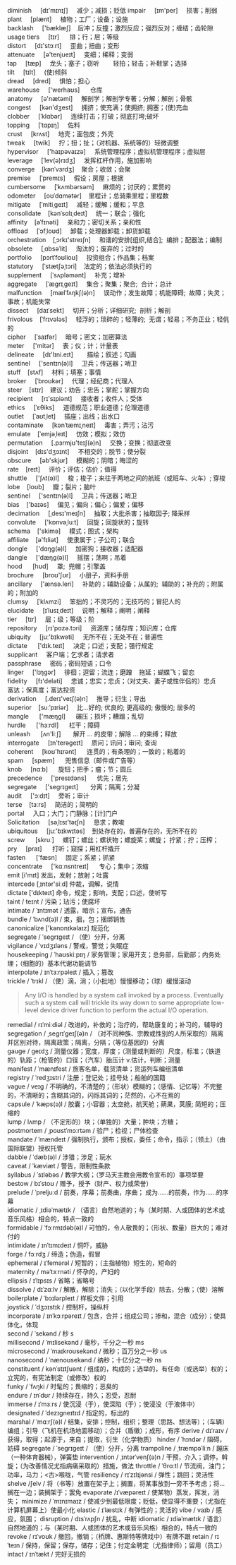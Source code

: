 diminish     [dɪ'mɪnɪʃ]     减少；减损；贬低
impair     [ɪm'per]     损害；削弱  
plant     [plænt]     植物；工厂；设备；设施  
backlash     ['bæklæʃ]    后冲；反撞；激烈反应；强烈反对；缠结；齿轮隙  
usage tiers     [tɪr]      排；行；层；等级  
distort     [dɪ'stɔːrt]     歪曲；扭曲；变形  
attenuate     [ə'tenjueɪt]     变细；稀释；变弱  
tap     [tæp]     龙头；塞子；窃听        轻拍；轻击；补鞋掌；选择  
tilt     [tɪlt]     (使)倾斜  
dread     [dred]     惧怕；担心  
warehouse     ['werhaʊs]      仓库  
anatomy     [ə'nætəmi]     解剖学；解剖学专著；分解；解剖；骨骸  
congest     [kən'dʒest]     拥挤；使充满；使拥挤; 拥塞；(使)充血  
clobber     [ˈklɑbər]     连续打击；打破；彻底打垮;破坏  
topping     [ˈtɑpɪŋ]     佐料  
crust     [krʌst]     地壳；面包皮；外壳  
tweak     [twik]     拧；扭；扯；（对机器、系统等的）轻微调整  
hypervisor     ['haɪpəvaɪzə]     系统管理程序；虚拟机管理程序；虚拟层  
leverage     [ˈlev(ə)rɪdʒ]     发挥杠杆作用，施加影响  
converge    [kənˈvɜrdʒ]    聚合；收敛；会聚  
premise     [ˈpremɪs]     假设；房屋；根据  
cumbersome     [ˈkʌmbərsəm]     麻烦的；讨厌的；累赘的  
odometer     [oʊˈdɑmətər]    里程计；总骑乘里程；里程数  
mitigate     [ˈmitiˌɡeɪt]     减轻；缓解；缓和；平息  
consolidate    [kənˈsɑlɪˌdeɪt]     统一；联合；强化  
affinity    [əˈfɪnəti]     亲和力；密切关系；亲和性  
offload     [ˈɔfˌloʊd]     卸载；处理器卸载；卸货卸载  
orchestration    [ˌɔrkɪ'streɪʃn]     和谐的安排[组织,结合];  编排；配器法；编制  
obsolete     [ˌɑbsəˈlit]     淘汰的；废弃的；过时的  
portfolio     [pɔrtˈfoʊlioʊ]     投资组合；作品集；档案  
statutory     [ˈstætʃəˌtɔri]    法定的；依法必须执行的  
supplement     [ˈsʌpləmənt]     补充；增补  
aggregate     [ˈæɡrɪˌɡeɪt]     集合；聚集；聚合;  合计；总计  
malfunction     [mælˈfʌŋkʃ(ə)n]     误动作；发生故障；机能障碍;  故障；失灵；事故；机能失常  
dissect     [daɪˈsekt]     切开；分析；详细研究;  剖析；解剖  
frivolous    [ˈfrɪvələs]     轻浮的；琐碎的；轻薄的;  无谓；轻易；不务正业；轻佻的  
cipher     [ˈsaɪfər]     暗号；密文；加密算法  
meter     ['mitər]     表；仪；计；计量表  
delineate     [dɪ'lɪni.eɪt]        描绘；叙述；勾画  
sentinel     ['sentɪn(ə)l]     卫兵；传送器；哨卫  
stuff    [stʌf]     材料；填塞；事情  
broker     [ˈbroʊkər]     代理；经纪商；代理人  
steer    [stɪr]    建议；劝告；忠告；掌舵；掌握方向  
recipient     [rɪ'sɪpiənt]     接收者；收件人；受体  
ethics     [ˈɛθiks]     道德规范；职业道德；伦理道德  
outlet     [ˈaʊtˌlet]     插座；出线；出水口  
contaminate     [kənˈtæmɪˌneɪt]     毒害；弄污；沾污  
emulate    [ˈemjəˌleɪt]     仿效；模拟；效仿  
permutation     [.pɜrmjʊ'teɪʃ(ə)n]     交换；变换；彻底改变  
disjoint    [dɪs'dʒɔɪnt]     不相交的；脱节；使分裂  
obscure     [əb'skjʊr]     模糊的；阴暗；晦涩的  
rate    [reɪt]     评价；评估；估价；值得  
shuttle     ['ʃʌt(ə)l]     梭；梭子；来往于两地之间的航班（或班车、火车）; 穿梭  
lobe    [loʊb]     瓣；裂片；脑叶  
sentinel     ['sentɪn(ə)l]     卫兵；传送器；哨卫  
bias    ['baɪəs]     偏见；偏向；偏心；偏爱；偏移  
decimation     [ˌdesɪ'meɪʃn]     抽取；大批杀害；抽取因子; 降采样  
convolute     ['kɒnvəˌluːt]     回旋；回旋状的；旋转  
schema    ['skimə]     模式；图式；架构  
affiliate    [ə'fɪliət]     使隶属于；子公司；联合  
dongle     ['dɑŋɡ(ə)l]     加密狗；接收器；适配器  
dangle     ['dæŋɡ(ə)l]     摇摆；荡啊；吊着  
hood      [hʊd]     罩;  兜帽；引擎盖  
brochure     [broʊ'ʃʊr]     小册子，资料手册  
ancillary     ['ænsə.leri]     补助的；辅助设备；从属的;  辅助的；补充的；附属的；附加的  
clumsy     [ˈklʌmzi]     笨拙的；不灵巧的；无技巧的；冒犯人的  
elucidate     [ɪˈlusɪˌdeɪt]     说明；解释；阐明；阐释  
tier     [tɪr]     层；级；等级；阶  
repository     [rɪ'pɑzə.tɔri]     资源库；储存库；知识库；仓库  
ubiquity     [juː'bɪkwəti]     无所不在；无处不在；普遍性  
dictate      ['dɪk.teɪt]     决定；口述；支配；强行规定  
supplicant     客户端；乞求者；请求者  
passphrase     密码；密码短语；口令  
linger     ['lɪŋɡər]     徘徊；逗留；流连；磨蹭    拖延；蝴蝶飞；留恋  
fidelity     [fɪ'deləti]     忠诚；忠实；忠贞；（对丈夫、妻子或性伴侣的）忠贞     富达；保真度；富达投资  
derivation     [.derɪ'veɪʃ(ə)n]     推导；衍生；导出  
superior    [suːˈpɪriər]     比…好的; 优良的; 更高级的; 傲慢的; 居多的  
mangle      ['mæŋɡl]      碾压；损坏；糟蹋；乱切  
hurdle      ['hɜːrdl]      栏干；障碍  
unleash      [ʌn'liːʃ]       解开 ... 的皮带；解除 ... 的束缚；释放  
interrogate     [ɪn'terəɡeɪt]     质问；讯问；审问; 查询  
coherent     [koʊ'hɪrənt]      连贯的；有条理的；一致的；粘着的  
spam     [spæm]      兜售信息（邮件或广告等）  
knob     [nɑːb]      旋钮；把手；瘤；节；圆丘  
precedence     ['presɪdəns]      优先；居先  
segregate     ['seɡrɪɡeɪt]       分离；隔离；分凝  
audit     ['ɔːdɪt]     旁听；审计  
terse    [tɜːrs]     简洁的；简明的  
portal     入口；大门；门静脉；[计]门户  
Solicitation     [səˌlɪsɪ'təɪʃn]     恳求；教唆  
ubiquitous     [juː'bɪkwɪtəs]    到处存在的，普遍存在的，无所不在的  
screw      [skruː]     螺钉；螺丝；螺状物；螺旋桨；螺旋； 拧紧；拧；压榨；  
pry     [praɪ]      打听；窥探；用杠杆撬开  
fasten      ['fæsn]     固定；系紧；抓紧  
concentrate     ['kɑːnsntreɪt]      专心；集中；浓缩  
emit  [i'mɪt]  发出，发射；放射；吐露  
intercede [ˌɪntər'siːd] 仲裁，调解，说情  
dictate ['dɪkteɪt]  命令，规定；影响，支配；口述，使听写  
taint   / teɪnt /   污染；玷污；使腐坏  
intimate  / ˈɪntɪmət /    透露，暗示；宣布，通告  
bundle   / ˈbʌnd(ə)l /    束，捆，包；捆绑销售  
canonicalize ['kənɒnɪkəlaɪz] 规范化  
segregate  / ˈseɡrɪɡeɪt /  （使）分开，分离  
vigilance / ˈvɪdʒɪləns /  警戒，警觉；失眠症  
housekeeping  / ˈhaʊskiːpɪŋ /   家务管理；家用开支；总务部，后勤部；内务处理；（细胞的）基本代谢功能调节  
interpolate  / ɪnˈtɜːrpəleɪt /  插入；篡改  
trickle  / ˈtrɪkl /  （使）滴，淌；（小批地）慢慢移动；（球）缓慢滚动  
> Any I/O is handled by a system call invoked by a process. Eventually such a system call will trickle its way down to some appropriate low-level device driver function to perform the actual I/O operation.  

remedial  / rɪˈmiːdiəl /  改进的，补救的；治疗的，帮助康复的；补习的，辅导的  
segregation  / ˌseɡrɪˈɡeɪʃ(ə)n /  （对不同种族、宗教或性别的人所采取的）隔离并区别对待，隔离政策；隔离，分隔；（等位基因的）分离  
gauge  / ɡeɪdʒ /  测量仪器；宽度，厚度；（测量或判断的）尺度，标准；（铁道的）轨距；（枪管的）口径；（汽车）胎压计  v.估计，判断；测量  
manifest  / ˈmænɪfest /  旅客名单，载货清单；货运列车编组清单  
registry  / ˈredʒɪstri /  注册；登记处；挂号处；船舶的国籍  
vague  / veɪɡ /  不明确的，不清楚的；（形状）模糊的；（感情、记忆等）不完整的，不清晰的；含糊其词的，闪烁其词的；茫然的，心不在焉的  
capsule    / ˈkæps(ə)l /  胶囊；小容器；太空舱，航天舱；蒴果，荚膜;   简短的；压缩的  
lump   / lʌmp /    （不定形的）块；（单独的）大量；肿块；方糖；  
postmortem   / ˌpoʊstˈmɔːrtəm /   验尸；检视；尸体检查  
mandate    / ˈmændeɪt /    强制执行，颁布；授权，委任；命令，指示；（领土）（由国际联盟）授权托管  
dabble  / ˈdæb(ə)l /  涉猎；涉足；玩水  
caveat  / ˈkæviæt /   警告，限制性条款  
syllabus  / ˈsɪləbəs /  教学大纲；（罗马天主教会用教令宣布的）事项举要  
bestow    / bɪˈstoʊ /   赠予，授予（财产、权力或荣誉）  
prelude   / ˈpreljuːd /  前奏，序幕；前奏曲，序曲；  成为……的前奏，作为……的序幕  
idiomatic  / ˌɪdiəˈmætɪk /   （语言）自然地道的；与（某时期、人或团体的艺术或音乐风格）相合的，特点一致的  
formidable  / ˈfɔːrmɪdəb(ə)l /  可怕的，令人敬畏的；（形状、数量）巨大的；难对付的  
intimidate  / ɪnˈtɪmɪdeɪt /  恫吓，威胁  
forge	 / fɔːrdʒ /		缔造；伪造，假冒  
ephemeral / ɪˈfemərəl /  短暂的；（主指植物）短生的，短命的  
maternity / məˈtɜːrnəti / 怀孕的，产妇的  
ellipsis	/ ɪˈlɪpsɪs /   省略；省略号  
dissolve / dɪˈzɑːlv /    解散，解除；消失；（以化学手段）除去，分散；（使）溶解  
boilerplate  / ˈbɔɪlərpleɪt /		样板文件；引用  
joystick	  / ˈdʒɔɪstɪk /		 控制杆，操纵杆  
incorporate  / ɪnˈkɔːrpəreɪt /  包含，合并；组成公司；掺和，混合（成分）；使具体化，体现  
second		/ ˈsekənd /		秒						  s  
millisecond	/ ˈmɪlisekənd /	毫秒，千分之一秒			ms  
microsecond	/ ˈmaɪkroʊsekənd /	微秒；百万分之一秒		us  
nanosecond	/ ˈnænoʊsekənd /	纳秒；十亿分之一秒		ns  
constituent	/ kənˈstɪtʃuənt /	组成的，构成的；选举的，有任命（或选举）权的；立宪的，有宪法制定（或修改）权的  
funky	/ ˈfʌŋki /		时髦的；畏缩的；恶臭的  
endure	/ ɪnˈdʊr /		持续存在，持久；忍受，忍耐  
immerse	/ ɪˈmɜːrs /		使沉浸（于），使深陷（于）；使浸没（于液体中）  
designated  / ˈdezɪɡneɪtɪd /  指定的，标出的  
marshal / ˈmɑːrʃ(ə)l /  结集，安排；控制，组织；整理（思路、想法等）；（车辆）编组；引导（飞机在机场地面移动）；合并（盾徽）；成形，有序
derive  / dɪˈraɪv / 获得，取得；起源于，来自；提取，衍生（化学物质）
hinder  / ˈhɪndər / 阻碍，妨碍
segregate   / ˈseɡrɪɡeɪt /  （使）分开，分离
trampoline  / ˌtræmpəˈliːn /    蹦床（一种体育器械），弹簧垫
intervention    / ˌɪntərˈvenʃ(ə)n / 干预，介入；调停，斡旋；（为改善情况尤指病痛采取的）措施，做法
throttle    / ˈθrɑːtl / 节流阀，油门；功率，马力；<古>喉咙，气管
resiliency  / rɪˈzɪlɪjənsi /    弹性；跳回；灵活性
shelve  /ʃelv / 将（书等）放置在架子上；搁置，将某事放到一旁不予考虑；将…搁在一边；装搁架于；罢免
evaporate   /ɪˈvæpəreɪt /  使某物）蒸发，挥发，消失；
minimize    / ˈmɪnɪmaɪz /   使减少到最低限度；贬低，使显得不重要；（尤指在计算机屏幕上）使最小化
elastic     / ɪˈlæstɪk /    有弹性的；灵活的
vibe       / vaɪb /      感应，氛围；
disruption  / dɪsˈrʌpʃn /   扰乱，中断
idiomatic   / ɪdiəˈmætɪk /  语言）自然地道的；与（某时期、人或团体的艺术或音乐风格）相合的，特点一致的
revoke  / rɪˈvoʊk / 撤回，撤销；（桥牌、惠斯特等牌戏中）有牌不跟
retain  / rɪˈteɪn / 保持，保留；保存，储存；记住；付定金聘定（尤指律师）；留用（员工）
intact  / ɪnˈtækt / 完好无损的

